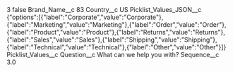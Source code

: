 <?xml version="1.0" encoding="UTF-8"?>
<CustomMetadata xmlns="http://soap.sforce.com/2006/04/metadata" xmlns:xsi="http://www.w3.org/2001/XMLSchema-instance" xmlns:xsd="http://www.w3.org/2001/XMLSchema">
    <label>3</label>
    <protected>false</protected>
    <values>
        <field>Brand_Name__c</field>
        <value xsi:type="xsd:string">83</value>
    </values>
    <values>
        <field>Country__c</field>
        <value xsi:type="xsd:string">US</value>
    </values>
    <values>
        <field>Picklist_Values_JSON__c</field>
        <value xsi:type="xsd:string">{&quot;options&quot;:[{&quot;label&quot;:&quot;Corporate&quot;,&quot;value&quot;:&quot;Corporate&quot;},{&quot;label&quot;:&quot;Marketing&quot;,&quot;value&quot;:&quot;Marketing&quot;},{&quot;label&quot;:&quot;Order&quot;,&quot;value&quot;:&quot;Order&quot;},{&quot;label&quot;:&quot;Product&quot;,&quot;value&quot;:&quot;Product&quot;},{&quot;label&quot;:&quot;Returns&quot;,&quot;value&quot;:&quot;Returns&quot;},{&quot;label&quot;:&quot;Sales&quot;,&quot;value&quot;:&quot;Sales&quot;},{&quot;label&quot;:&quot;Shipping&quot;,&quot;value&quot;:&quot;Shipping&quot;},{&quot;label&quot;:&quot;Technical&quot;,&quot;value&quot;:&quot;Technical&quot;},{&quot;label&quot;:&quot;Other&quot;,&quot;value&quot;:&quot;Other&quot;}]}</value>
    </values>
    <values>
        <field>Picklist_Values__c</field>
        <value xsi:nil="true"/>
    </values>
    <values>
        <field>Question__c</field>
        <value xsi:type="xsd:string">What can we help you with?</value>
    </values>
    <values>
        <field>Sequence__c</field>
        <value xsi:type="xsd:double">3.0</value>
    </values>
</CustomMetadata>
